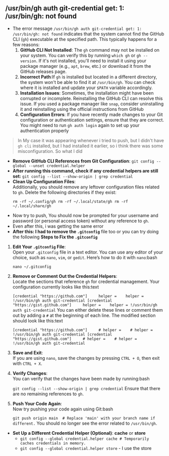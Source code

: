## /usr/bin/gh auth git-credential get: 1: /usr/bin/gh: not found
- The error message `/usr/bin/gh auth git-credential get: 1: /usr/bin/gh: not found` indicates that the system cannot find the GitHub CLI (`gh`) executable at the specified path. This typically happens for a few reasons:
	1. **GitHub CLI Not Installed**: The `gh` command may not be installed on your system. You can verify this by running `which gh` or `gh --version`. If it's not installed, you'll need to install it using your package manager (e.g., `apt`, `brew`, etc.) or download it from the GitHub releases page.
	2. **Incorrect Path**:If `gh` is installed but located in a different directory, the system won't be able to find it at `/usr/bin/gh`. You can check where it is installed and update your `$PATH` variable accordingly.
	3. **Installation Issues**: Sometimes, the installation might have been corrupted or incomplete. Reinstalling the GitHub CLI can resolve this issue. If you used a package manager like `snap`, consider uninstalling it and reinstalling using the official instructions from GitHub
	4. **Configuration Errors**: If you have recently made changes to your Git configuration or authentication settings, ensure that they are correct. You might need to run `gh auth login` again to set up your authentication properly

> In My case it was appearing whenever i tried to push, but I didn't have `gh cli` installed, but I had installed it earlier, so i think there was some misconfiguration. So what I did
	
- **Remove GitHub CLI References from Git Configuration**: `git config --global --unset credential.helper`
- **After running this command, check if any credential helpers are still set:** `git config --list --show-origin | grep credential`
- **Clean Up Configuration Files**:  
	Additionally, you should remove any leftover configuration files related to `gh`. Delete the following directories if they exist:
	```
	rm -rf ~/.config/gh rm -rf ~/.local/state/gh rm -rf ~/.local/share/gh
	```
- Now try to push, You should now be prompted for your username and password (or personal access token) without any reference to `gh`.
- Even after this, i was getting the same error
- **After this: I had to remove the `.gitconfig`** file too or you can try doing the following
**Steps to Fix the `.gitconfig`**

1. **Edit Your `.gitconfig` File**:  
    Open your `.gitconfig` file in a text editor. You can use any editor of your choice, such as `nano`, `vim`, or `gedit`. Here’s how to do it with `nano`:bash

    `nano ~/.gitconfig`
    
2. **Remove or Comment Out the Credential Helpers**:  
    Locate the sections that reference `gh` for credential management. Your configuration currently looks like this:text
    
    `[credential "https://github.com"]     helper =    helper = !/usr/bin/gh auth git-credential [credential "https://gist.github.com"]     helper =    helper = !/usr/bin/gh auth git-credential`
    You can either delete these lines or comment them out by adding a `#` at the beginning of each line. The modified section should look like this:text
    
    `[credential "https://github.com"]     # helper =    # helper = !/usr/bin/gh auth git-credential [credential "https://gist.github.com"]     # helper =    # helper = !/usr/bin/gh auth git-credential`
    
3. **Save and Exit**:  
    If you are using `nano`, save the changes by pressing `CTRL + O`, then exit with `CTRL + X`.
4. **Verify Changes**:  
    You can verify that the changes have been made by running:bash
    
    `git config --list --show-origin | grep credential`
    Ensure that there are no remaining references to `gh`.
5. **Push Your Code Again**:  
    Now try pushing your code again using Git:bash
    
    `git push origin main  # Replace 'main' with your branch name if different.`
    You should no longer see the error related to `/usr/bin/gh`.
- **Set Up a Different Credential Helper (Optional)**: **cache** or **store**
	- `git config --global credential.helper cache # Temporarily caches credentials in memory.`
	- `git config --global credential.helper store` - I use the store